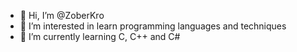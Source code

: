 - 👋 Hi, I’m @ZoberKro
- 👀 I’m interested in learn programming languages and techniques
- 🌱 I’m currently learning C, C++ and C#


<!---
ZoberKro/ZoberKro is a ✨ special ✨ repository because its `README.md` (this file) appears on your GitHub profile.
You can click the Preview link to take a look at your changes.
--->
